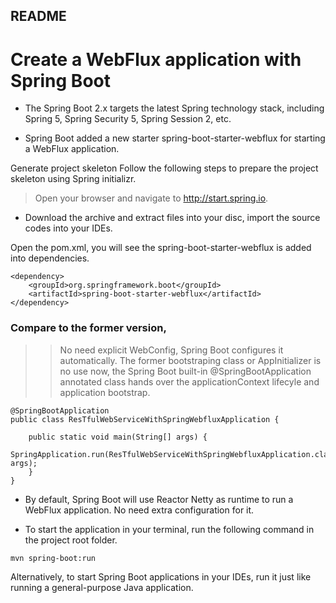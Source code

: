 
## README
# Create a WebFlux application with Spring Boot
* The Spring Boot 2.x targets the latest Spring technology stack, including Spring 5, Spring Security 5, Spring Session 2, etc.

* Spring Boot added a new starter spring-boot-starter-webflux for starting a WebFlux application.

Generate project skeleton
Follow the following steps to prepare the project skeleton using Spring initializr.

> Open your browser and navigate to http://start.spring.io.
>
* Download the archive and extract files into your disc, import the source codes into your IDEs.

Open the pom.xml, you will see the spring-boot-starter-webflux is added into dependencies.
````
<dependency>
	<groupId>org.springframework.boot</groupId>
	<artifactId>spring-boot-starter-webflux</artifactId>
</dependency>
````
### Compare to the former  version,

>>No need explicit WebConfig, Spring Boot configures it automatically.
The former bootstraping class or AppInitializer is no use now, the Spring Boot built-in @SpringBootApplication annotated class hands over the applicationContext lifecyle and application bootstrap.

```
@SpringBootApplication
public class ResTfulWebServiceWithSpringWebfluxApplication {

	public static void main(String[] args) {
		SpringApplication.run(ResTfulWebServiceWithSpringWebfluxApplication.class, args);
	}
}
```
* By default, Spring Boot will use Reactor Netty as runtime to run a WebFlux application. No need extra configuration for it.

* To start the application in your terminal, run the following command in the project root folder.
````
mvn spring-boot:run
````
Alternatively, to start Spring Boot applications in your IDEs, run it just like running a general-purpose Java application.

